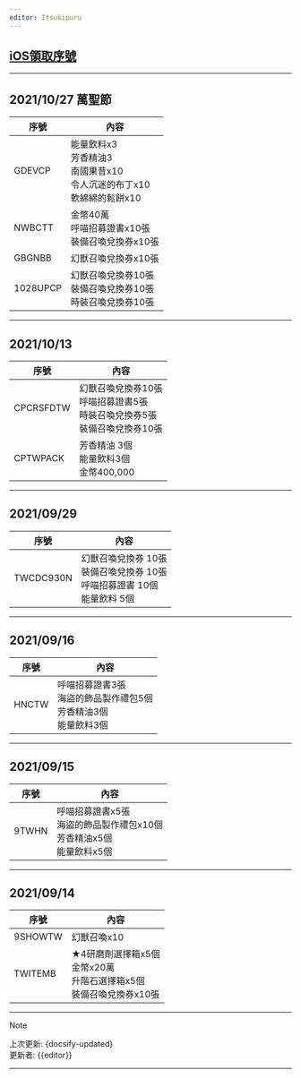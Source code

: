 ```yaml
---
editor: Itsukipuru
---
```


## [iOS領取序號](https://couponweb.netmarble.com/coupon/ennt/1324)

---

## 2021/10/27 萬聖節 <!-- {docsify-ignore} -->

| 序號      | 內容                                                                 |
| --------- | -------------------------------------------------------------------- |
| GDEVCP   | 能量飲料x3<br>芳香精油3<br>南國果昔x10<br>令人沉迷的布丁x10<br>軟綿綿的鬆餅x10 |
| NWBCTT   | 金幣40萬<br>呼喵招募證書x10張<br>裝備召喚兌換券x10張                         |
| GBGNBB   | 幻獸召喚兌換券x10張                                                       |
| 1028UPCP | 幻獸召喚兌換券10張<br>裝備召喚兌換券10張<br>時裝召喚兌換券10張                |

---

## 2021/10/13 <!-- {docsify-ignore} -->

| 序號      | 內容                                                                    |
| --------- | ----------------------------------------------------------------------- |
| CPCRSFDTW | 幻獸召喚兌換券10張<br>呼喵招募證書5張<br>時裝召喚兌換券5張<br>裝備召喚兌換券10張 |
| CPTWPACK | 芳香精油 3個<br>能量飲料3個<br>金幣400,000                               |

---

## 2021/09/29 <!-- {docsify-ignore} -->

| 序號      | 內容                                                                    |
| --------- | ----------------------------------------------------------------------- |
| TWCDC930N | 幻獸召喚兌換券 10張<br>裝備召喚兌換券 10張<br>呼喵招募證書 10個<br>能量飲料 5個 |

---

## 2021/09/16 <!-- {docsify-ignore} -->

| 序號  | 內容                                                                   |
| ----- | ---------------------------------------------------------------------- |
| HNCTW | 呼喵招募證書3張<br>海盜的飾品製作禮包5個<br>芳香精油3個<br>能量飲料3個 |

---

## 2021/09/15 <!-- {docsify-ignore} -->

| 序號  | 內容                                                                        |
| ----- | --------------------------------------------------------------------------- |
| 9TWHN | 呼喵招募證書x5張<br>海盜的飾品製作禮包x10個<br>芳香精油x5個<br>能量飲料x5個 |

---

## 2021/09/14 <!-- {docsify-ignore} -->

| 序號    | 內容                                                                       |
| ------- | -------------------------------------------------------------------------- |
| 9SHOWTW | 幻獸召喚x10                                                                |
| TWITEMB | ★4研磨劑選擇箱x5個<br>金幣x20萬<br>升階石選擇箱x5個<br>裝備召喚兌換券x10張 |

---  

> [!NOTE]
> 上次更新: {docsify-updated}  
> 更新者: {{editor}}

---
